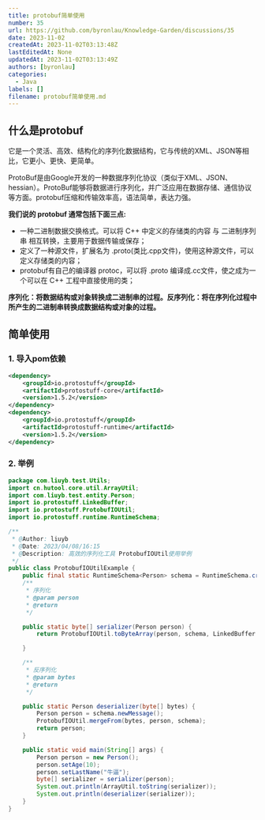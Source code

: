 ```yaml
---
title: protobuf简单使用
number: 35
url: https://github.com/byronlau/Knowledge-Garden/discussions/35
date: 2023-11-02
createdAt: 2023-11-02T03:13:48Z
lastEditedAt: None
updatedAt: 2023-11-02T03:13:49Z
authors: [byronlau]
categories: 
  - Java
labels: []
filename: protobuf简单使用.md
---
```


## 什么是protobuf
它是一个灵活、高效、结构化的序列化数据结构，它与传统的XML、JSON等相比，它更小、更快、更简单。

ProtoBuf是由Google开发的一种数据序列化协议（类似于XML、JSON、hessian）。ProtoBuf能够将数据进行序列化，并广泛应用在数据存储、通信协议等方面。protobuf压缩和传输效率高，语法简单，表达力强。

<!-- more -->

**我们说的 protobuf 通常包括下面三点:**

- 一种二进制数据交换格式。可以将 C++ 中定义的存储类的内容 与 二进制序列串 相互转换，主要用于数据传输或保存；
- 定义了一种源文件，扩展名为 .proto(类比.cpp文件)，使用这种源文件，可以定义存储类的内容；
- protobuf有自己的编译器 protoc，可以将 .proto 编译成.cc文件，使之成为一个可以在 C++ 工程中直接使用的类；

**序列化：将数据结构或对象转换成二进制串的过程。反序列化：将在序列化过程中所产生的二进制串转换成数据结构或对象的过程。**

## 简单使用
### 1. 导入pom依赖
``` xml
<dependency>
    <groupId>io.protostuff</groupId>
    <artifactId>protostuff-core</artifactId>
    <version>1.5.2</version>
</dependency>
<dependency>
    <groupId>io.protostuff</groupId>
    <artifactId>protostuff-runtime</artifactId>
    <version>1.5.2</version>
</dependency>
```
### 2. 举例
``` java 
package com.liuyb.test.Utils;
import cn.hutool.core.util.ArrayUtil;
import com.liuyb.test.entity.Person;
import io.protostuff.LinkedBuffer;
import io.protostuff.ProtobufIOUtil;
import io.protostuff.runtime.RuntimeSchema;

/**
 * @Author: liuyb
 * @Date: 2023/04/08/16:15
 * @Description: 高效的序列化工具 ProtobufIOUtil使用举例
 */
public class ProtobufIOUtilExample {
    public final static RuntimeSchema<Person> schema = RuntimeSchema.createFrom(Person.class);
    /**
     * 序列化
     * @param person
     * @return
     */

    public static byte[] serializer(Person person) {
        return ProtobufIOUtil.toByteArray(person, schema, LinkedBuffer.allocate(LinkedBuffer.DEFAULT_BUFFER_SIZE));

    }

    /**
     * 反序列化
     * @param bytes
     * @return
     */

    public static Person deserializer(byte[] bytes) {
        Person person = schema.newMessage();
        ProtobufIOUtil.mergeFrom(bytes, person, schema);
        return person;
    }

    public static void main(String[] args) {
        Person person = new Person();
        person.setAge(10);
        person.setLastName("牛逼");
        byte[] serializer = serializer(person);
        System.out.println(ArrayUtil.toString(serializer));
        System.out.println(deserializer(serializer));
    }
}
```

<script src="https://giscus.app/client.js"
    data-repo="byronlau/Knowledge-Garden"
    data-repo-id="R_kgDOKkfaDQ"
    data-mapping="number"
    data-term="35"
    data-reactions-enabled="1"
    data-emit-metadata="0"
    data-input-position="bottom"
    data-theme="light"
    data-lang="zh-CN"
    crossorigin="anonymous"
    async>
</script>
        